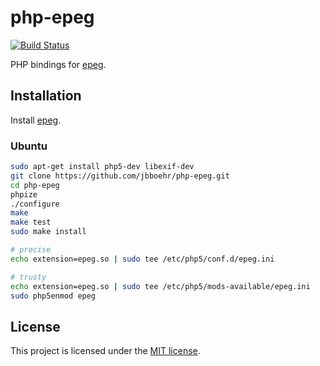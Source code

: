
# php-epeg

[![Build Status](https://travis-ci.org/jbboehr/php-epeg.svg?branch=master)](https://travis-ci.org/jbboehr/php-epeg)

PHP bindings for [epeg](https://github.com/jbboehr/epeg).


## Installation

Install [epeg](https://github.com/jbboehr/epeg).


### Ubuntu

```bash
sudo apt-get install php5-dev libexif-dev
git clone https://github.com/jbboehr/php-epeg.git
cd php-epeg
phpize
./configure
make
make test
sudo make install

# precise
echo extension=epeg.so | sudo tee /etc/php5/conf.d/epeg.ini

# trusty
echo extension=epeg.so | sudo tee /etc/php5/mods-available/epeg.ini
sudo php5enmod epeg
```


## License

This project is licensed under the [MIT license](http://opensource.org/licenses/MIT).

